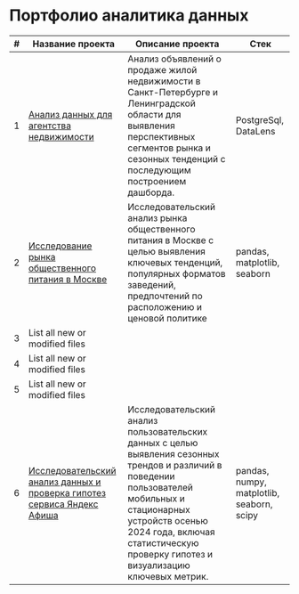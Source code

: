 # Портфолио аналитика данных

| # | Название проекта | Описание проекта | Стек |
| --- | --- | --- | --- |
| 1 | [Анализ данных для агентства недвижимости](https://github.com/ValeriyKomarov/Practicum_projects/tree/main/Анализ%20данных%20для%20агентства%20недвижимости) | Анализ объявлений о продаже жилой недвижимости в Санкт-Петербурге и Ленинградской области для выявления перспективных сегментов рынка и сезонных тенденций с последующим построением дашборда. | PostgreSql, DataLens | 
| 2 | [Исследование рынка общественного питания в Москве](https://github.com/ValeriyKomarov/Practicum_projects/tree/main/Исследование%20рынка%20общественного%20питания%20в%20Москве) | Исследовательский анализ рынка общественного питания в Москве с целью выявления ключевых тенденций, популярных форматов заведений, предпочтений по расположению и ценовой политике | pandas, matplotlib, seaborn |
| 3 | List all new or modified files |
| 4 | List all new or modified files |
| 5 | List all new or modified files |
| 6 | [Исследовательский анализ данных и проверка гипотез сервиса Яндекс Афиша](https://github.com/ValeriyKomarov/Practicum_projects/tree/main/Исследовательский%20анализ%20данных%20в%20Python%20и%20проверка%20гипотез%20сервиса%20Яндекс%20Афиша)| Исследовательский анализ пользовательских данных с целью выявления сезонных трендов и различий в поведении пользователей мобильных и стационарных устройств осенью 2024 года, включая статистическую проверку гипотез и визуализацию ключевых метрик. | pandas, numpy, matplotlib, seaborn, scipy |
